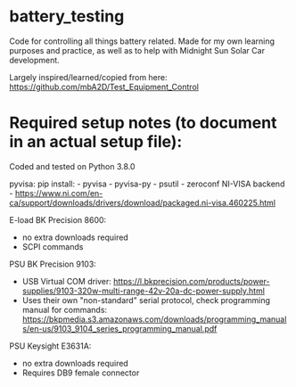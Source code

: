 # battery_testing

Code for controlling all things battery related.
Made for my own learning purposes and practice, as well as to help with Midnight Sun Solar Car development.

Largely inspired/learned/copied from here: https://github.com/mbA2D/Test_Equipment_Control



# Required setup notes (to document in an actual setup file):

Coded and tested on Python 3.8.0

pyvisa:
  pip install:
    - pyvisa
    - pyvisa-py
    - psutil
    - zeroconf
   NI-VISA backend
    - https://www.ni.com/en-ca/support/downloads/drivers/download/packaged.ni-visa.460225.html
    
E-load BK Precision 8600:
  - no extra downloads required
  - SCPI commands
  
PSU BK Precision 9103:
  - USB Virtual COM driver: https://l.bkprecision.com/products/power-supplies/9103-320w-multi-range-42v-20a-dc-power-supply.html
  - Uses their own "non-standard" serial protocol, check programming manual for commands: https://bkpmedia.s3.amazonaws.com/downloads/programming_manuals/en-us/9103_9104_series_programming_manual.pdf
  
PSU Keysight E3631A:
  - no extra downloads required
  - Requires DB9 female connector
